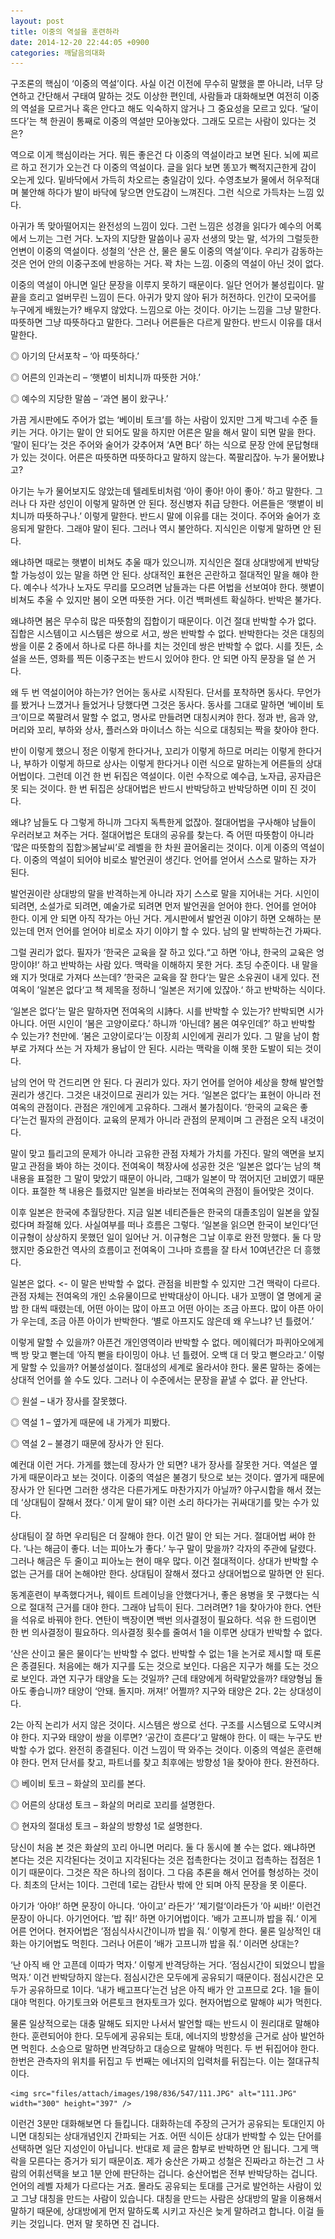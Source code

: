 ```yaml
---
layout: post
title: 이중의 역설을 훈련하라
date: 2014-12-20 22:44:05 +0900
categories: 깨달음의대화
---
```

구조론의 핵심이 ‘이중의 역설’이다. 사실 이건 이전에 무수히 말했을 뿐 아니라, 너무 당연하고 간단해서 구태여 말하는 것도 이상한 편인데, 사람들과 대화해보면 여전히 이중의 역설을 모르거나 혹은 안다고 해도 익숙하지 않거나 그 중요성을 모르고 있다. ‘달이 뜨다’는 책 한권이 통째로 이중의 역설만 모아놓았다. 그래도 모르는 사람이 있다는 것은? 

  


역으로 이게 핵심이라는 거다. 뭐든 좋은건 다 이중의 역설이라고 보면 된다. 뇌에 찌르르 하고 전기가 오는건 다 이중의 역설이다. 글을 읽다 보면 똥꼬가 뻑적지근한게 감이 오는게 있다. 밑바닥에서 가득히 차오르는 충일감이 있다. 수영초보가 물에서 허우적대며 불안해 하다가 발이 바닥에 닿으면 안도감이 느껴진다. 그런 식으로 가득차는 느낌 있다. 

  


아귀가 똑 맞아떨어지는 완전성의 느낌이 있다. 그런 느낌은 성경을 읽다가 예수의 어록에서 느끼는 그런 거다. 노자의 지당한 말씀이나 공자 선생의 맞는 말, 석가의 그럴듯한 언변이 이중의 역설이다. 성철의 ‘산은 산, 물은 물도 이중의 역설’이다. 우리가 감동하는 것은 언어 안의 이중구조에 반응하는 거다. 꽉 차는 느낌. 이중의 역설이 아닌 것이 없다. 

  


이중의 역설이 아니면 일단 문장을 이루지 못하기 때문이다. 일단 언어가 불성립이다. 말끝을 흐리고 얼버무린 느낌이 든다. 아귀가 맞지 않아 뒤가 허전하다. 인간이 모국어를 누구에게 배웠는가? 배우지 않았다. 느낌으로 아는 것이다. 아기는 느낌을 그냥 말한다. 따뜻하면 그냥 따뜻하다고 말한다. 그러나 어른들은 다르게 말한다. 반드시 이유를 대서 말한다. 

  


◎ 아기의 단서포착 – ‘아 따뜻하다.’  
      
◎ 어른의 인과논리 – ‘햇볕이 비치니까 따뜻한 거야.’   
      
◎ 예수의 지당한 말씀 – ‘과연 봄이 왔구나.’ 

  


가끔 게시판에도 주어가 없는 ‘베이비 토크’를 하는 사람이 있지만 그게 박그네 수준 들키는 거다. 아기는 말이 안 되어도 말을 하지만 어른은 말을 해서 말이 되면 말을 한다. ‘말이 된다’는 것은 주어와 술어가 갖추어져 ‘A면 B다’ 하는 식으로 문장 안에 문답형태가 있는 것이다. 어른은 따뜻하면 따뜻하다고 말하지 않는다. 쪽팔리잖아. 누가 물어봤냐고? 

  


아기는 누가 물어보지도 않았는데 텔레토비처럼 ‘아이 좋아! 아이 좋아.’ 하고 말한다. 그러나 다 자란 성인이 이렇게 말하면 안 된다. 정신병자 취급 당한다. 어른들은 ‘햇볕이 비치니까 따뜻하구나.’ 이렇게 말한다. 반드시 말에 이유를 대는 것이다. 주어와 술어가 호응되게 말한다. 그래야 말이 된다. 그러나 역시 불안하다. 지식인은 이렇게 말하면 안 된다. 

  


왜냐하면 때로는 햇볕이 비쳐도 추울 때가 있으니까. 지식인은 절대 상대방에게 반박당할 가능성이 있는 말을 하면 안 된다. 상대적인 표현은 곤란하고 절대적인 말을 해야 한다. 예수나 석가나 노자도 무리를 모으려면 남들과는 다른 어법을 선보여야 한다. 햇볕이 비쳐도 추울 수 있지만 봄이 오면 따뜻한 거다. 이건 백퍼센트 확실하다. 반박은 불가다. 

  


왜냐하면 봄은 무수히 많은 따뜻함의 집합이기 때문이다. 이건 절대 반박할 수가 없다. 집합은 시스템이고 시스템은 쌍으로 서고, 쌍은 반박할 수 없다. 반박한다는 것은 대칭의 쌍을 이룬 2 중에서 하나로 다른 하나를 치는 것인데 쌍은 반박할 수 없다. 시를 짓든, 소설을 쓰든, 영화를 찍든 이중구조는 반드시 있어야 한다. 안 되면 아직 문장을 덜 쓴 거다. 

  


왜 두 번 역설이어야 하는가? 언어는 동사로 시작된다. 단서를 포착하면 동사다. 무언가를 봤거나 느꼈거나 들었거나 당했다면 그것은 동사다. 동사를 그대로 말하면 ‘베이비 토크’이므로 쪽팔려서 말할 수 없고, 명사로 만들려면 대칭시켜야 한다. 정과 반, 음과 양, 머리와 꼬리, 부하와 상사, 플러스와 마이너스 하는 식으로 대칭되는 짝을 찾아야 한다. 

  


반이 이렇게 했으니 정은 이렇게 한다거나, 꼬리가 이렇게 하므로 머리는 이렇게 한다거나, 부하가 이렇게 하므로 상사는 이렇게 한다거나 이런 식으로 말하는게 어른들의 상대어법이다. 그런데 이건 한 번 뒤집은 역설이다. 이런 수작으로 예수급, 노자급, 공자급은 못 되는 것이다. 한 번 뒤집은 상대어법은 반드시 반박당하고 반박당하면 이미 진 것이다. 

  


왜냐? 남들도 다 그렇게 하니까 그다지 독특한게 없잖아. 절대어법을 구사해야 남들이 우러러보고 쳐주는 거다. 절대어법은 토대의 공유를 찾는다. 즉 어떤 따뜻함이 아니라 ‘많은 따뜻함의 집합≫봄날씨’로 레벨을 한 차원 끌어올리는 것이다. 이게 이중의 역설이다. 이중의 역설이 되어야 비로소 발언권이 생긴다. 언어를 얻어서 스스로 말하는 자가 된다. 

  


발언권이란 상대방의 말을 반격하는게 아니라 자기 스스로 말을 지어내는 거다. 시인이 되려면, 소설가로 되려면, 예술가로 되려면 먼저 발언권을 얻어야 한다. 언어를 얻어야 한다. 이게 안 되면 아직 작가는 아닌 거다. 게시판에서 발언권 이야기 하면 오해하는 분 있는데 먼저 언어를 얻어야 비로소 자기 이야기 할 수 있다. 남의 말 반박하는건 가짜다. 

  


그럴 권리가 없다. 필자가 ‘한국은 교육을 잘 하고 있다.“고 하면 ’아냐, 한국의 교육은 엉망이야!‘ 하고 반박하는 사람 있다. 맥락을 이해하지 못한 거다. 초딩 수준이다. 내 말을 왜 지가 멋대로 가져다 쓰는데? ’한국은 교육을 잘 한다‘는 말은 소유권이 내게 있다. 전여옥이 ’일본은 없다‘고 책 제목을 정하니 ‘일본은 저기에 있잖아.‘ 하고 반박하는 식이다. 

  


‘일본은 없다’는 말은 말하자면 전여옥의 시詩다. 시를 반박할 수 있는가? 반박되면 시가 아니다. 어떤 시인이 ‘봄은 고양이로다.’ 하니까 ‘아닌데? 봄은 여우인데?’ 하고 반박할 수 있는가? 천만에. ‘봄은 고양이로다’는 이장희 시인에게 권리가 있다. 그 말을 남이 함부로 가져다 쓰는 거 자체가 용납이 안 된다. 시라는 맥락을 이해 못한 도발이 되는 것이다. 

  


남의 언어 막 건드리면 안 된다. 다 권리가 있다. 자기 언어를 얻어야 세상을 향해 발언할 권리가 생긴다. 그것은 내것이므로 권리가 있는 거다. ‘일본은 없다’는 표현이 아니라 전여옥의 관점이다. 관점은 개인에게 고유하다. 그래서 불가침이다. ‘한국의 교육은 좋다’는건 필자의 관점이다. 교육의 문제가 아니라 관점의 문제이며 그 관점은 오직 내것이다. 

  


말이 맞고 틀리고의 문제가 아니라 고유한 관점 자체가 가치를 가진다. 말의 액면을 보지 말고 관점을 봐야 하는 것이다. 전여옥이 책장사에 성공한 것은 ‘일본은 없다’는 남의 책 내용을 표절한 그 말이 맞았기 때문이 아니라, 그때가 일본이 막 꺾어지던 고비였기 때문이다. 표절한 책 내용은 틀렸지만 일본을 바라보는 전여옥의 관점이 들어맞은 것이다. 

  


이후 일본은 한국에 추월당한다. 지금 일본 네티즌들은 한국의 대졸초임이 일본을 앞질렀다며 좌절해 있다. 사실여부를 떠나 흐름은 그렇다. ‘일본을 읽으면 한국이 보인다’던 이규형이 상상하지 못했던 일이 일어난 거. 이규형은 그날 이후로 완전 망했다. 둘 다 망했지만 중요한건 역사의 흐름이고 전여옥이 그나마 흐름을 잘 타서 10여년간은 더 흥했다. 

  


일본은 없다. <- 이 말은 반박할 수 없다. 관점을 비판할 수 있지만 그건 맥락이 다르다. 관점 자체는 전여옥의 개인 소유물이므로 반박대상이 아니다. 내가 꼬맹이 열 명에게 굴밤 한 대씩 때렸는데, 어떤 아이는 많이 아프고 어떤 아이는 조금 아프다. 많이 아픈 아이가 우는데, 조금 아픈 아이가 반박한다. ‘별로 아프지도 않은데 왜 우느냐? 넌 틀렸어.’ 

  


이렇게 말할 수 있을까? 아픈건 개인영역이라 반박할 수 없다. 메이웨더가 파퀴아오에게 백 방 맞고 뻗는데 ‘아직 뻗을 타이밍이 아냐. 넌 틀렸어. 오백 대 더 맞고 뻗으라고.’ 이렇게 말할 수 있을까? 어불성설이다. 절대성의 세계로 올라서야 한다. 물론 말하는 중에는 상대적 언어를 쓸 수도 있다. 그러나 이 수준에서는 문장을 끝낼 수 없다. 끝 안난다. 

  


◎ 원설 – 내가 장사를 잘못했다.  
     
◎ 역설 1 – 옆가게 때문에 내 가게가 피봤다.  
     
◎ 역설 2 – 불경기 때문에 장사가 안 된다. 

  


예컨대 이런 거다. 가게를 했는데 장사가 안 되면? 내가 장사를 잘못한 거다. 역설은 옆가게 때문이라고 보는 것이다. 이중의 역설은 불경기 탓으로 보는 것이다. 옆가게 때문에 장사가 안 된다면 그러한 생각은 다른가게도 마찬가지가 아닐까? 야구시합을 해서 졌는데 ‘상대팀이 잘해서 졌다.’ 이게 말이 돼? 이런 소리 하다가는 귀싸대기를 맞는 수가 있다. 

  


상대팀이 잘 하면 우리팀은 더 잘해야 한다. 이건 말이 안 되는 거다. 절대어법 써야 한다. ‘나는 해금이 좋다. 너는 피아노가 좋다.’ 누구 말이 맞을까? 각자의 주관에 달렸다. 그러나 해금은 두 줄이고 피아노는 현이 매우 많다. 이건 절대적이다. 상대가 반박할 수 없는 근거를 대어 논해야만 한다. 상대팀이 잘해서 졌다고 상대어법으로 말하면 안 된다. 

  


동계훈련이 부족했다거나, 웨이트 트레이닝을 안했다거나, 좋은 용병을 못 구했다는 식으로 절대적 근거를 대야 한다. 그래야 납득이 된다. 그러려면? 1을 찾아가야 한다. 연탄을 석유로 바꿔야 한다. 연탄이 백장이면 백번 의사결정이 필요하다. 석유 한 드럼이면 한 번 의사결정이 필요하다. 의사결정 횟수를 줄여서 1을 이루면 상대가 반박할 수 없다. 

  


‘산은 산이고 물은 물이다’는 반박할 수 없다. 반박할 수 없는 1을 논거로 제시할 때 토론은 종결된다. 처음에는 해가 지구를 도는 것으로 보인다. 다음은 지구가 해를 도는 것으로 보인다. 과연 지구가 태양을 도는 것일까? 근데 태양에게 허락맡았을까? 태양형님 돌아도 좋습니까? 태양이 ‘안돼. 돌지마. 꺼져!’ 어쩔까? 지구와 태양은 2다. 2는 상대성이다. 

  


2는 아직 논리가 서지 않은 것이다. 시스템은 쌍으로 선다. 구조를 시스템으로 도약시켜야 한다. 지구와 태양이 쌍을 이루면? ‘공간이 흐른다’고 말해야 한다. 이 때는 누구도 반박할 수가 없다. 완전히 종결된다. 이건 느낌이 딱 와주는 것이다. 이중의 역설은 훈련해야 한다. 먼저 단서를 찾고, 파트너를 찾고 최후에는 방향성 1을 찾아야 한다. 완전하다. 

  


◎ 베이비 토크 – 화살의 꼬리를 본다.  
      
◎ 어른의 상대성 토크 – 화살의 머리로 꼬리를 설명한다.  
      
◎ 현자의 절대성 토크 – 화살의 방향성 1로 설명한다. 

  


당신이 처음 본 것은 화살의 꼬리 아니면 머리다. 둘 다 동시에 볼 수는 없다. 왜냐하면 본다는 것은 지각된다는 것이고 지각된다는 것은 접촉한다는 것이고 접촉하는 접점은 1이기 때문이다. 그것은 작은 하나의 점이다. 그 다음 추론을 해서 언어를 형성하는 것이다. 최초의 단서는 1이다. 그런데 1로는 감탄사 밖에 안 되며 아직 문장을 못 이룬다. 

  


아기가 ‘아야!’ 하면 문장이 아니다. ‘아이고’ 라든가‘ ’제기럴‘이라든가 ’아 씨바!‘ 이런건 문장이 아니다. 아기언어다. ’밥 줘!‘ 하면 아기어법이다. ’배가 고프니까 밥을 줘.‘ 이게 어른 언어다. 현자어법은 ’점심식사시간이니까 밥을 줘.‘ 이렇게 한다. 물론 일상적인 대화는 아기어법도 먹힌다. 그러나 어른이 ’배가 고프니까 밥을 줘.‘ 이러면 상대는? 

  


‘난 아직 배 안 고픈데 이따가 먹자.’ 이렇게 반격당하는 거다. ‘점심시간이 되었으니 밥을 먹자.’ 이건 반박당하지 않는다. 점심시간은 모두에게 공유되기 때문이다. 점심시간은 모두가 공유하므로 1이다. ‘내가 배고프다’는건 남은 아직 배가 안 고프므로 2다. 1을 들이대야 먹힌다. 아기토크와 어른토크 현자토크가 있다. 현자어법으로 말해야 씨가 먹힌다. 

  


물론 일상적으로는 대충 말해도 되지만 나서서 발언할 때는 반드시 이 원리대로 말해야 한다. 훈련되어야 한다. 모두에게 공유되는 토대, 에너지의 방향성을 근거로 삼아 발언하면 먹힌다. 소승으로 말하면 반격당하고 대승으로 말해야 먹힌다. 두 번 뒤집어야 한다. 한번은 관측자의 위치를 뒤집고 두 번째는 에너지의 입력처를 뒤집는다. 이는 절대규칙이다. 

  



 

    

    


    

    

    <img src="files/attach/images/198/836/547/111.JPG" alt="111.JPG" width="300" height="397" /> 

  


이런건 3분만 대화해보면 다 들킵니다. 대화하는데 주장의 근거가 공유되는 토대인지 아니면 대칭되는 상대개념인지 간파되는 거죠. 어떤 식이든 상대가 반박할 수 있는 단어를 선택하면 일단 지성인이 아닙니다. 반대로 제 글은 함부로 반박하면 안 됩니다. 그게 맥락을 모른다는 증거가 되기 때문이죠. 제가 숭산은 가짜고 성철은 진짜라고 하는건 그 사람의 어휘선택을 보고 1분 안에 판단하는 겁니다. 숭산어법은 전부 반박당하는 겁니다. 언어의 레벨 자체가 다르다는 거죠. 몰라도 공유되는 토대를 근거로 발언하는 사람이 있고 그냥 대칭을 만드는 사람이 있습니다. 대칭을 만드는 사람은 상대방의 말을 이용해서 말하기 때문에, 상대방에게 먼저 말하도록 시키고 자신은 늦게 말하려고 합니다. 이걸 들키는 것입니다. 먼저 말 못하면 진 겁니다.